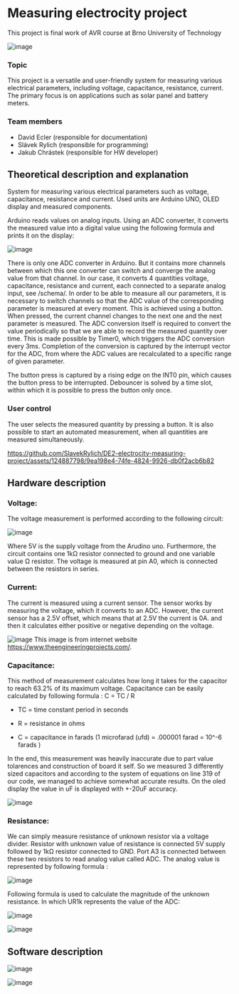 #  Measuring electrocity project
This project is final work of AVR course at Brno University of Technology

![image](images/real_connection.jpg)



### Topic
This project is a versatile and user-friendly system for measuring various electrical parameters, including voltage, capacitance, resistance, current. The primary focus is on applications such as solar panel and battery meters.

### Team members

* David Ecler (responsible for documentation)
* Slávek Rylich (responsible for programming)
* Jakub Chrástek (responsible for HW developer)

## Theoretical description and explanation

System for measuring various electrical parameters such as voltage, capacitance, resistance and current.
Used units are Arduino UNO, OLED display and measured components.

Arduino reads values on analog inputs. Using an ADC converter, it converts the measured value into a digital value using the following formula and prints it on the display:

![image](images/eq_adc_floor.png)

There is only one ADC converter in Arduino. But it contains more channels between which this one converter can switch and converge the analog value from that channel.
In our case, it converts 4 quantities voltage, capacitance, resistance and current, each connected to a separate analog input, see /schema/.
In order to be able to measure all our parameters, it is necessary to switch channels so that the ADC value of the corresponding parameter is measured at every moment. This is achieved using a button. When pressed, the current channel changes to the next one and the next parameter is measured.
The ADC conversion itself is required to convert the value periodically so that we are able to record the measured quantity over time. This is made possible by Timer0, which triggers the ADC conversion every 3ms.
Completion of the conversion is captured by the interrupt vector for the ADC, from where the ADC values are recalculated to a specific range of given parameter.

The button press is captured by a rising edge on the INT0 pin, which causes the button press to be interrupted. Debouncer is solved by a time slot, within which it is possible to press the button only once.

### User control
The user selects the measured quantity by pressing a button. It is also possible to start an automated measurement, when all quantities are measured simultaneously.



https://github.com/SlavekRylich/DE2-electrocity-measuring-project/assets/124887798/9ea198e4-74fe-4824-9926-db0f2acb6b82



## Hardware description

### Voltage:
The voltage measurement is performed 
according to the following circuit:

![image](images/voltage_measurement.png)

Where 5V is the supply voltage from the Arudino uno. Furthermore, the circuit contains one 1kΩ 
resistor connected to ground and one variable value Ω resistor. The voltage is measured at pin A0, 
which is connected between the resistors in series.

### Current:
The current is measured using a current sensor. The sensor works by measuring the voltage, which it 
converts to an ADC. However, the current sensor has a 2.5V offset, which means that at 2.5V the 
current is 0A. and then it calculates either positive or negative depending on the voltage.

![image](images/current_measurement.png)
This image is from internet website https://www.theengineeringprojects.com/.

### Capacitance:
This method of measurement calculates how long it takes for the capacitor to reach 63.2% of its maximum voltage. Capacitance can be easily calculated by following formula :
C = TC / R
      
 *    TC = time constant period in seconds

 *    R = resistance in ohms

 *    C = capacitance in farads (1 microfarad (ufd) = .000001 farad = 10^-6 farads )


In the end, this measurement was heavily inaccurate due to part value tolarences and construction of board it self. So we measured 3 differently sized capacitors and according to the system of equations on line 319 of our code, we managed to achieve somewhat accurate results. On the oled display the value in uF is displayed with +-20uF accuracy.

![image](images/capacitance_measurement.png)

### Resistance:
We can simply measure resistance of unknown resistor via a voltage divider. Resistor with unknown value of resistance is connected 5V supply followed by 1kΩ resistor connected to GND. Port A3 is connected between these two resistors to read analog value called ADC. The analog value is represented by following formula :

![image](images/resistance_formula_pcq.png)

Following formula is used to calculate the magnitude of the unknown resistance. In which UR1k represents the value of
the ADC:

![image](images/resistance_formula.png)

![image](images/resistance_measurement.png)



## Software description
![image](documentation/one_state.PNG)

![image](documentation/state_diagram.PNG)
